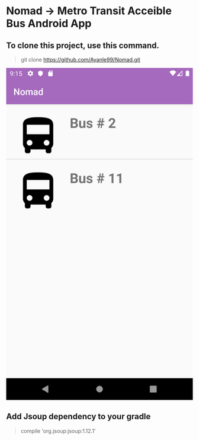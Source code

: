 # Nomad -> Metro Transit Acceible Bus Android App

## To clone this project, use this command.

> git clone https://github.com/Ayanle99/Nomad.git



![](images/bus_icon_1_.png)



## Add Jsoup dependency to your gradle
> compile 'org.jsoup:jsoup:1.12.1'


